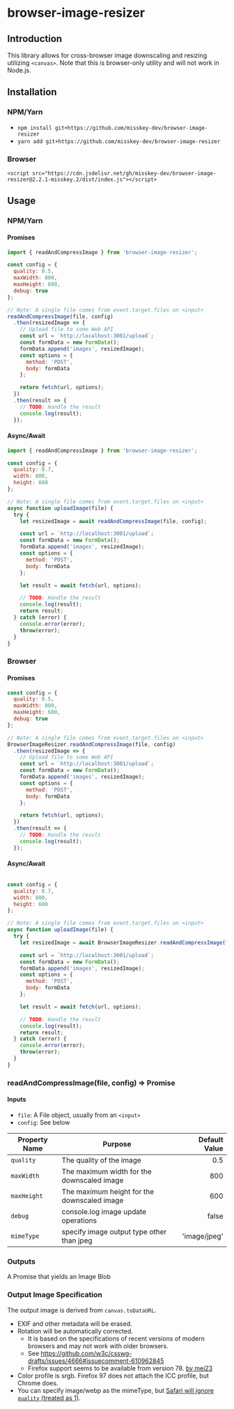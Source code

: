 # browser-image-resizer

## Introduction

This library allows for cross-browser image downscaling and resizing utilizing `<canvas>`. Note that this is browser-only utility and will not work in Node.js.

<!--
## Demo

- [Code Sandbox - NPM](https://codesandbox.io/s/6x20vw7l4r)
- [Code Sandbox - In-Browser](https://codesandbox.io/s/nroxwpn21p)
-->

## Installation

### NPM/Yarn

- `npm install git+https://github.com/misskey-dev/browser-image-resizer`
- `yarn add git+https://github.com/misskey-dev/browser-image-resizer`

### Browser

```
<script src="https://cdn.jsdelivr.net/gh/misskey-dev/browser-image-resizer@2.2.1-misskey.2/dist/index.js"></script>
```

## Usage

### NPM/Yarn

#### Promises

```javascript
import { readAndCompressImage } from 'browser-image-resizer';

const config = {
  quality: 0.5,
  maxWidth: 800,
  maxHeight: 600,
  debug: true
};

// Note: A single file comes from event.target.files on <input>
readAndCompressImage(file, config)
  .then(resizedImage => {
    // Upload file to some Web API
    const url = `http://localhost:3001/upload`;
    const formData = new FormData();
    formData.append('images', resizedImage);
    const options = {
      method: 'POST',
      body: formData
    };

    return fetch(url, options);
  })
  .then(result => {
    // TODO: Handle the result
    console.log(result);
  });
```

#### Async/Await

```javascript
import { readAndCompressImage } from 'browser-image-resizer';

const config = {
  quality: 0.7,
  width: 800,
  height: 600
};

// Note: A single file comes from event.target.files on <input>
async function uploadImage(file) {
  try {
    let resizedImage = await readAndCompressImage(file, config);

    const url = `http://localhost:3001/upload`;
    const formData = new FormData();
    formData.append('images', resizedImage);
    const options = {
      method: 'POST',
      body: formData
    };

    let result = await fetch(url, options);

    // TODO: Handle the result
    console.log(result);
    return result;
  } catch (error) {
    console.error(error);
    throw(error);
  }
}
```

### Browser

#### Promises

```javascript
const config = {
  quality: 0.5,
  maxWidth: 800,
  maxHeight: 600,
  debug: true
};

// Note: A single file comes from event.target.files on <input>
BrowserImageResizer.readAndCompressImage(file, config)
  .then(resizedImage => {
    // Upload file to some Web API
    const url = `http://localhost:3001/upload`;
    const formData = new FormData();
    formData.append('images', resizedImage);
    const options = {
      method: 'POST',
      body: formData
    };

    return fetch(url, options);
  })
  .then(result => {
    // TODO: Handle the result
    console.log(result);
  });
```

#### Async/Await

```javascript

const config = {
  quality: 0.7,
  width: 800,
  height: 600
};

// Note: A single file comes from event.target.files on <input>
async function uploadImage(file) {
  try {
    let resizedImage = await BrowserImageResizer.readAndCompressImage(file, config);

    const url = `http://localhost:3001/upload`;
    const formData = new FormData();
    formData.append('images', resizedImage);
    const options = {
      method: 'POST',
      body: formData
    };

    let result = await fetch(url, options);

    // TODO: Handle the result
    console.log(result);
    return result;
  } catch (error) {
    console.error(error);
    throw(error);
  }
}
```


### readAndCompressImage(file, config) => Promise<Blob>

#### Inputs

* `file`: A File object, usually from an `<input>`
* `config`: See below

| Property Name        | Purpose           | Default Value  |
| ------------- |-------------| -----:|
| `quality`      | The quality of the image | 0.5 |
| `maxWidth`      | The maximum width for the downscaled image | 800 |
| `maxHeight` | The maximum height for the downscaled image | 600 |
| `debug` | console.log image update operations | false |
| `mimeType` | specify image output type other than jpeg  | 'image/jpeg' |

### Outputs

A Promise that yields an Image Blob

### Output Image Specification
The output image is derived from `canvas.toDataURL`.

- EXIF and other metadata will be erased.
- Rotation will be automatically corrected.
  * It is based on the specifications of recent versions of modern browsers and may not work with older browsers.
  * See https://github.com/w3c/csswg-drafts/issues/4666#issuecomment-610962845
  * Firefox support seems to be available from version 78. [by mei23](https://github.com/misskey-dev/misskey/pull/8216#issuecomment-1041382112)
- Color profile is srgb. Firefox 97 does not attach the ICC profile, but Chrome does.
- You can specify image/webp as the mimeType, but [Safari will ignore `quality` (treated as 1)](https://developer.apple.com/documentation/webkitjs/htmlcanvaselement/1630000-todataurl).
